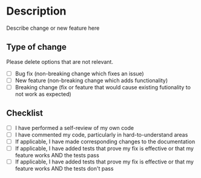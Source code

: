 # Description

Describe change or new feature here

## Type of change

Please delete options that are not relevant.

-   [ ] Bug fix (non-breaking change which fixes an issue)
-   [ ] New feature (non-breaking change which adds functionality)
-   [ ] Breaking change (fix or feature that would cause existing futionality to not work as expected)

## Checklist

-   [ ] I have performed a self-review of my own code
-   [ ] I have commented my code, particularly in hard-to-understand areas
-   [ ] If applicable, I have made corresponding changes to the documentation
-   [ ] If applicable, I have added tests that prove my fix is effective or that my feature works AND the tests pass
-   [ ] If applicable, I have added tests that prove my fix is effective or that my feature works AND the tests don't pass
